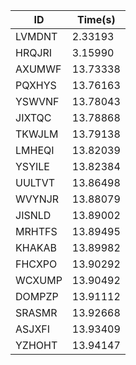 |ID|Time(s)|
|-|-|
|LVMDNT|2.33193|
|HRQJRI|3.15990|
|AXUMWF|13.73338|
|PQXHYS|13.76163|
|YSWVNF|13.78043|
|JIXTQC|13.78868|
|TKWJLM|13.79138|
|LMHEQI|13.82039|
|YSYILE|13.82384|
|UULTVT|13.86498|
|WVYNJR|13.88079|
|JISNLD|13.89002|
|MRHTFS|13.89495|
|KHAKAB|13.89982|
|FHCXPO|13.90292|
|WCXUMP|13.90492|
|DOMPZP|13.91112|
|SRASMR|13.92668|
|ASJXFI|13.93409|
|YZHOHT|13.94147|
